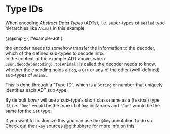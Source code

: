 Type IDs
========

When encoding _Abstract Data Types_ (ADTs), i.e. super-types of `sealed` type hierarchies like `Animal` in this example:

@@snip [-]($test$/DerivationSpec.scala) { #example-adt }

the encoder needs to somehow transfer the information to the decoder, which of the defined sub-types to decode into.<br>
In the context of the example ADT above, when `Json.decode(encoding).to[Animal]` is called the decoder needs to know,
whether the encoding holds a `Dog`, a `Cat` or any of the other (well-defined) sub-types of `Animal`.

This is done through a "Type ID", which is a `String` or number that uniquely identifies each ADT sup-type.

By default _borer_ will use a sub-type's short class name as a (textual) type ID, i.e. `"Dog"` would be the type id of
`Dog` instances and `"Cat"` would be the same for the `Cat` type.

If you want to customize this you can use the `@key` annotation to do so.
Check out the `@key` sources @github[here](/derivation/src/main/scala/io/bullet/borer/derivation/key.scala) for more
info on this. 